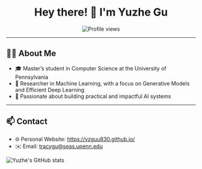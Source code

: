<h1 align="center">Hey there! 👋 I'm Yuzhe Gu</h1>

<p align="center">
  <img src="https://komarev.com/ghpvc/?username=yzGuu830&label=Profile%20Views&color=0e75b6&style=flat" alt="Profile views" />
</p>

---

## 🧑‍💻 About Me

- 🎓 Master’s student in Computer Science at the University of Pennsylvania  
- 🧠 Researcher in Machine Learning, with a focus on Generative Models and Efficient Deep Learning
- 🔬 Passionate about building practical and impactful AI systems

---

## 📫 Contact

- 🌐 Personal Website: https://yzguu830.github.io/
- ✉️ Email: tracygu@seas.upenn.edu

![Yuzhe's GitHub stats](https://github-readme-stats.vercel.app/api?username=yzGuu830&show_icons=true&theme=default)

<!--
**yzGuu830/yzGuu830** is a ✨ _special_ ✨ repository because its `README.md` (this file) appears on your GitHub profile.

Here are some ideas to get you started:

- 🔭 I’m currently working on ...
- 🌱 I’m currently learning ...
- 👯 I’m looking to collaborate on ...
- 🤔 I’m looking for help with ...
- 💬 Ask me about ...
- 📫 How to reach me: ...
- 😄 Pronouns: ...
- ⚡ Fun fact: ...
-->

